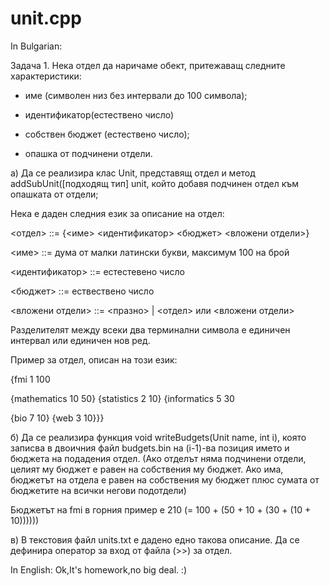 unit.cpp
========

In Bulgarian:

Задача 1. Нека отдел да наричаме обект, притежаващ следните характеристики:

* име (символен низ без интервали до 100 символа);

* идентификатор(естествено число)

* собствен бюджет (естествено число);

* опашка от подчинени отдели.

a) Да се реализира клас Unit, представящ отдел и метод addSubUnit([подходящ тип] unit, който добавя подчинен отдел към опашката от отдели;

Нека е даден следния език за описание на отдел:

<отдел> ::= {<име> <идентификатор> <бюджет> <вложени отдели>}

<име> ::= дума от малки латински букви, максимум 100 на брой

<идентификатор> ::= естестевено число

<бюджет> ::= ествествено число

<вложени отдели> ::= <празно> | <отдел> или <вложени отдели>

Разделителят между всеки два терминални символа е единичен интервал или единичен нов ред.

Пример за отдел, описан на този език:

{fmi 1 100

{mathematics 10 50} {statistics 2 10} {informatics 5 30

{bio 7 10} {web 3 10}}}

б) Да се реализира функция void writeBudgets(Unit name, int i), която записва в двоичния файл budgets.bin на (i-1)-ва позиция името и бюджета на подадения отдел. (Ако отделът няма подчинени отдели, целият му бюджет е равен на собствения му бюджет. Ако има, бюджетът на отдела е равен на собствения му бюджет плюс сумата от бюджетите на всички негови подотдели)

Бюджетът на fmi в горния пример е 210 (= 100 + (50 + 10 + (30 + (10 + 10))))))

в) В текстовия файл units.txt e дадено едно такова описание. Да се дефинира оператор за вход от файла (>>) за отдел.

In English:
Ok,It's homework,no big deal. :)
